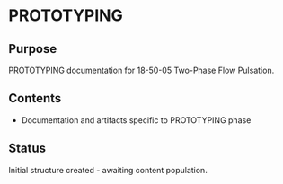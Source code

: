 # PROTOTYPING

## Purpose
PROTOTYPING documentation for 18-50-05 Two-Phase Flow Pulsation.

## Contents
- Documentation and artifacts specific to PROTOTYPING phase

## Status
Initial structure created - awaiting content population.
